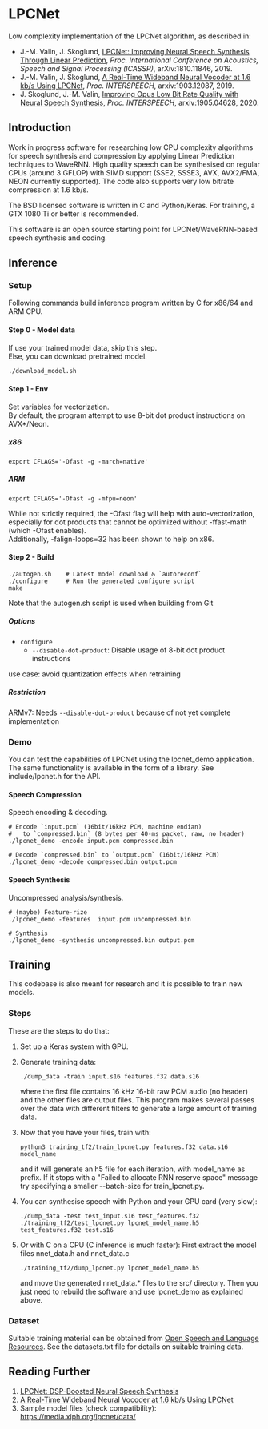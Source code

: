 # LPCNet

Low complexity implementation of the LPCNet algorithm, as described in:

- J.-M. Valin, J. Skoglund, [LPCNet: Improving Neural Speech Synthesis Through Linear Prediction](https://jmvalin.ca/papers/lpcnet_icassp2019.pdf), *Proc. International Conference on Acoustics, Speech and Signal Processing (ICASSP)*, arXiv:1810.11846, 2019.
- J.-M. Valin, J. Skoglund, [A Real-Time Wideband Neural Vocoder at 1.6 kb/s Using LPCNet](https://jmvalin.ca/papers/lpcnet_codec.pdf), *Proc. INTERSPEECH*, arxiv:1903.12087, 2019.
- J. Skoglund, J.-M. Valin, [Improving Opus Low Bit Rate Quality with Neural Speech Synthesis](https://jmvalin.ca/papers/opusnet.pdf), *Proc. INTERSPEECH*, arxiv:1905.04628, 2020.

## Introduction

Work in progress software for researching low CPU complexity algorithms for speech synthesis and compression by applying Linear Prediction techniques to WaveRNN. High quality speech can be synthesised on regular CPUs (around 3 GFLOP) with SIMD support (SSE2, SSSE3, AVX, AVX2/FMA, NEON currently supported). The code also supports very low bitrate compression at 1.6 kb/s.

The BSD licensed software is written in C and Python/Keras. For training, a GTX 1080 Ti or better is recommended.

This software is an open source starting point for LPCNet/WaveRNN-based speech synthesis and coding.

## Inference
### Setup
Following commands build inference program written by C for x86/64 and ARM CPU.  

#### Step 0 - Model data
If use your trained model data, skip this step.  
Else, you can download pretrained model.  
```bash
./download_model.sh
```
#### Step 1 - Env
Set variables for vectorization.  
By default, the program attempt to use 8-bit dot product instructions on AVX\*/Neon.  
##### x86
```
export CFLAGS='-Ofast -g -march=native'
```
##### ARM
```
export CFLAGS='-Ofast -g -mfpu=neon'
```
While not strictly required, the -Ofast flag will help with auto-vectorization, especially for dot products that cannot be optimized without -ffast-math (which -Ofast enables).  
Additionally, -falign-loops=32 has been shown to help on x86.  

#### Step 2 - Build
```
./autogen.sh    # Latest model download & `autoreconf`
./configure     # Run the generated configure script
make
```
Note that the autogen.sh script is used when building from Git  

##### Options
- `configure`
  - `--disable-dot-product`: Disable usage of 8-bit dot product instructions

use case: avoid quantization effects when retraining  

##### Restriction
ARMv7: Needs `--disable-dot-product` because of not yet complete implementation  

### Demo
You can test the capabilities of LPCNet using the lpcnet\_demo application.  
The same functionality is available in the form of a library. See include/lpcnet.h for the API.  

#### Speech Compression
Speech encoding & decoding.  

```
# Encode `input.pcm` (16bit/16kHz PCM, machine endian)
#   to `compressed.bin` (8 bytes per 40-ms packet, raw, no header)
./lpcnet_demo -encode input.pcm compressed.bin

# Decode `compressed.bin` to `output.pcm` (16bit/16kHz PCM)
./lpcnet_demo -decode compressed.bin output.pcm
```

#### Speech Synthesis
Uncompressed analysis/synthesis.  

```
# (maybe) Feature-rize
./lpcnet_demo -features  input.pcm uncompressed.bin

# Synthesis
./lpcnet_demo -synthesis uncompressed.bin output.pcm
```

## Training

This codebase is also meant for research and it is possible to train new models.  

### Steps
These are the steps to do that:

1. Set up a Keras system with GPU.

1. Generate training data:
   ```
   ./dump_data -train input.s16 features.f32 data.s16
   ```
   where the first file contains 16 kHz 16-bit raw PCM audio (no header) and the other files are output files. This program makes several passes over the data with different filters to generate a large amount of training data.

1. Now that you have your files, train with:
   ```
   python3 training_tf2/train_lpcnet.py features.f32 data.s16 model_name
   ```
   and it will generate an h5 file for each iteration, with model\_name as prefix. If it stops with a
   "Failed to allocate RNN reserve space" message try specifying a smaller --batch-size for  train\_lpcnet.py.

1. You can synthesise speech with Python and your GPU card (very slow):
   ```
   ./dump_data -test test_input.s16 test_features.f32
   ./training_tf2/test_lpcnet.py lpcnet_model_name.h5 test_features.f32 test.s16
   ```

1. Or with C on a CPU (C inference is much faster):
   First extract the model files nnet\_data.h and nnet\_data.c
   ```
   ./training_tf2/dump_lpcnet.py lpcnet_model_name.h5
   ```
   and move the generated nnet\_data.\* files to the src/ directory.
   Then you just need to rebuild the software and use lpcnet\_demo as explained above.

### Dataset

Suitable training material can be obtained from [Open Speech and Language Resources](https://www.openslr.org/).  See the datasets.txt file for details on suitable training data.

## Reading Further

1. [LPCNet: DSP-Boosted Neural Speech Synthesis](https://people.xiph.org/~jm/demo/lpcnet/)
1. [A Real-Time Wideband Neural Vocoder at 1.6 kb/s Using LPCNet](https://people.xiph.org/~jm/demo/lpcnet_codec/)
1. Sample model files (check compatibility): https://media.xiph.org/lpcnet/data/ 

